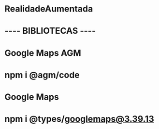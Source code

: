 # RealidadeAumentada

# ---- BIBLIOTECAS ----

# Google Maps AGM
# npm i @agm/code

# Google Maps
# npm i @types/googlemaps@3.39.13



